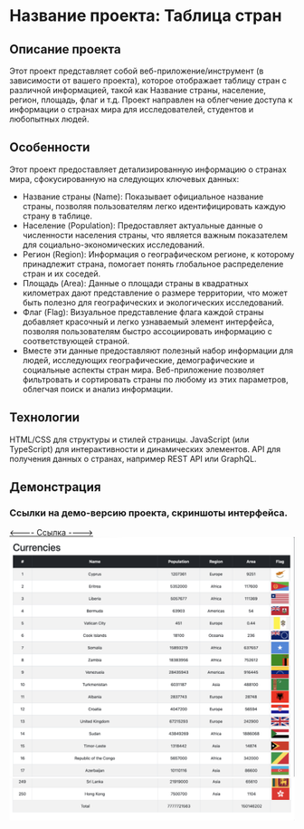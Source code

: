<h1>Название проекта: Таблица стран</h1>

<h2>Описание проекта</h2>

Этот проект представляет собой веб-приложение/инструмент (в зависимости от вашего проекта), которое отображает таблицу стран с различной информацией, такой как Название страны, население, регион, площадь, флаг и т.д. Проект направлен на облегчение доступа к информации о странах мира для исследователей, студентов и любопытных людей.

<h2>Особенности</h2>

Этот проект предоставляет детализированную информацию о странах мира, сфокусированную на следующих ключевых данных:
<ul>
<li>Название страны (Name): Показывает официальное название страны, позволяя пользователям легко идентифицировать каждую страну в таблице.</li>
<li>Население (Population): Предоставляет актуальные данные о численности населения страны, что является важным показателем для социально-экономических исследований.</li>
<li>Регион (Region): Информация о географическом регионе, к которому принадлежит страна, помогает понять глобальное распределение стран и их соседей.</li>
<li>Площадь (Area): Данные о площади страны в квадратных километрах дают представление о размере территории, что может быть полезно для географических и экологических исследований.</li>
<li>Флаг (Flag): Визуальное представление флага каждой страны добавляет красочный и легко узнаваемый элемент интерфейса, позволяя пользователям быстро ассоциировать информацию с соответствующей страной.</li>
<li>Вместе эти данные предоставляют полезный набор информации для людей, исследующих географические, демографические и социальные аспекты стран мира. Веб-приложение позволяет фильтровать и сортировать страны по любому из этих параметров, облегчая поиск и анализ информации.</li>
</ul>
<h2>Технологии</h2>

HTML/CSS для структуры и стилей страницы.
JavaScript (или TypeScript) для интерактивности и динамических элементов.
API для получения данных о странах, например REST API или GraphQL. 

<h2>Демонстрация</h2>
<h3>Cсылки на демо-версию проекта, скриншоты интерфейса.</h3>
<a href="https://vladiki23.github.io/js1/"><---- Ссылка ----></a>
<img src="./img/1.png" alt="1">
<img src="./img/2.png" alt="2">